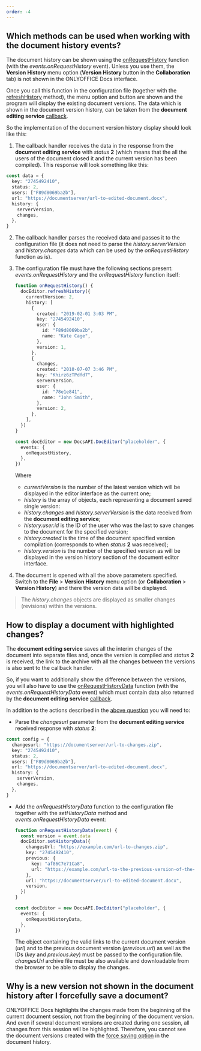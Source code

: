 ```yaml
---
order: -4
---
```


## Which methods can be used when working with the document history events?

The document history can be shown using the [onRequestHistory](../../../Usage%20API/Config/Events/index.md#onrequesthistory) function (with the *events.onRequestHistory* event). Unless you use them, the **Version History** menu option (**Version History** button in the **Collaboration** tab) is not shown in the ONLYOFFICE Docs interface.

Once you call this function in the configuration file (together with the [refreshHistory](../../../Usage%20API/Methods/index.md#refreshhistory) method), the menu option and button are shown and the program will display the existing document versions. The data which is shown in the document version history, can be taken from the **document editing service** [callback](../../../Usage%20API/Callback%20handler/index.md#status-2-3).

So the implementation of the document version history display should look like this:

1. The callback handler receives the data in the response from the **document editing service** with *status* **2** (which means that the all the users of the document closed it and the current version has been compiled). This response will look something like this:

``` ts
const data = {
  key: "2745492410",
  status: 2,
  users: ["F89d8069ba2b"],
  url: "https://documentserver/url-to-edited-document.docx",
  history: {
    serverVersion,
    changes,
  },
}
  ```

2. The callback handler parses the received data and passes it to the configuration file (it does not need to parse the *history.serverVersion* and *history.changes* data which can be used by the *onRequestHistory* function as is).

3. The configuration file must have the following sections present: *events.onRequestHistory* and the *onRequestHistory* function itself:

     ``` ts
     function onRequestHistory() {
       docEditor.refreshHistory({
         currentVersion: 2,
         history: [
           {
             created: "2019-02-01 3:03 PM",
             key: "2745492410",
             user: {
               id: "F89d8069ba2b",
               name: "Kate Cage",
             },
             version: 1,
           },
           {
             changes,
             created: "2010-07-07 3:46 PM",
             key: "Khirz6zTPdfd7",
             serverVersion,
             user: {
               id: "78e1e841",
               name: "John Smith",
             },
             version: 2,
           },
         ],
       })
     }
     
     const docEditor = new DocsAPI.DocEditor("placeholder", {
       events: {
         onRequestHistory,
       },
     })
     ```

   Where

   - *currentVersion* is the number of the latest version which will be displayed in the editor interface as the current one;
   - *history* is the array of objects, each representing a document saved single version:
    - *history.changes* and *history.serverVersion* is the data received from the **document editing service**;
    - *history.user.id* is the ID of the user who was the last to save changes to the document for the specified version;
    - *history.created* is the time of the document specified version compilation (corresponds to when *status* **2** was received);
    - *history.version* is the number of the specified version as will be displayed in the version history section of the document editor interface.

4. The document is opened with all the above parameters specified. Switch to the **File** > **Version History** menu option (or **Collaboration** > **Version History**) and there the version data will be displayed.

> The *history.changes* objects are displayed as smaller changes (revisions) within the versions.

## How to display a document with highlighted changes?

The **document editing service** saves all the interim changes of the document into separate files and, once the version is compiled and *status* **2** is received, the link to the archive with all the changes between the versions is also sent to the callback handler.

So, if you want to additionally show the difference between the versions, you will also have to use the [onRequestHistoryData](../../../Usage%20API/Config/Events/index.md#onrequesthistorydata) function (with the *events.onRequestHistoryData* event) which must contain data also returned by the **document editing service** [callback](../../../Usage%20API/Callback%20handler/index.md#changeshistory).

In addition to the actions described in the [above question](#which-methods-can-be-used-when-working-with-the-document-history-events) you will need to:

- Parse the *changesurl* parameter from the **document editing service** received response with *status* **2**:

``` ts
const config = {
  changesurl: "https://documentserver/url-to-changes.zip",
  key: "2745492410",
  status: 2,
  users: ["F89d8069ba2b"],
  url: "https://documentserver/url-to-edited-document.docx",
  history: {
    serverVersion,
    changes,
  },
}
```
  * Add the *onRequestHistoryData* function to the configuration file together with the *setHistoryData* method and *events.onRequestHistoryData* event:

    ``` ts
    function onRequestHistoryData(event) {
      const version = event.data
      docEditor.setHistoryData({
        changesUrl: "https://example.com/url-to-changes.zip",
        key: "2745492410",
        previous: {
          key: "af86C7e71Ca8",
          url: "https://example.com/url-to-the-previous-version-of-the-document.docx",
        },
        url: "https://documentserver/url-to-edited-document.docx",
        version,
      })
    }
    
    const docEditor = new DocsAPI.DocEditor("placeholder", {
      events: {
        onRequestHistoryData,
      },
    })
    ```
    The object containing the valid links to the current document version (*url*) and to the previous document version (*previous.url*) as well as the IDs (*key* and *previous.key*) must be passed to the configuration file. *changesUrl* archive file must be also available and downloadable from the browser to be able to display the changes.

## Why is a new version not shown in the document history after I forcefully save a document?

ONLYOFFICE Docs highlights the changes made from the beginning of the current document session, not from the beginning of the document version. And even if several document versions are created during one session, all changes from this session will be highlighted. Therefore, you cannot see the document versions created with the [force saving option](../../../Get%20Started/How%20It%20Works/Saving%20file/index.md#force-saving) in the document history.
